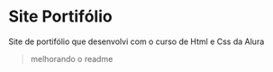 # Site Portifólio
Site de portifólio que desenvolvi com o curso de Html e Css da Alura
> melhorando o readme
